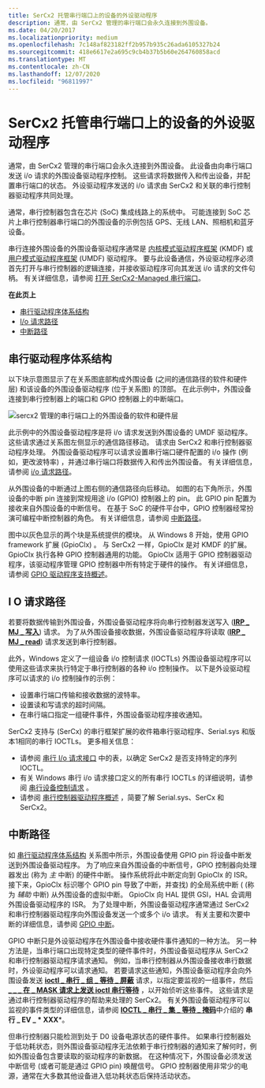 ```yaml
---
title: SerCx2 托管串行端口上的设备的外设驱动程序
description: 通常，由 SerCx2 管理的串行端口会永久连接到外围设备。
ms.date: 04/20/2017
ms.localizationpriority: medium
ms.openlocfilehash: 7c148af823182ff2b957b935c26ada6105327b24
ms.sourcegitcommit: 418e6617e2a695c9cb4b37b5b60e264760858acd
ms.translationtype: MT
ms.contentlocale: zh-CN
ms.lasthandoff: 12/07/2020
ms.locfileid: "96811997"
---
```

# <a name="peripheral-drivers-for-devices-on-sercx2-managed-serial-ports"></a>SerCx2 托管串行端口上的设备的外设驱动程序

通常，由 SerCx2 管理的串行端口会永久连接到外围设备。 此设备由向串行端口发送 i/o 请求的外围设备驱动程序控制。 这些请求将数据传入和传出设备，并配置串行端口的状态。 外设驱动程序发送的 i/o 请求由 SerCx2 和关联的串行控制器驱动程序共同处理。

通常，串行控制器包含在芯片 (SoC) 集成线路上的系统中。 可能连接到 SoC 芯片上串行控制器串行端口的外围设备的示例包括 GPS、无线 LAN、照相机和蓝牙设备。

串行连接外围设备的外围设备驱动程序通常是 [内核模式驱动程序框架](../wdf/index.md) (KMDF) 或 [用户模式驱动程序框架](../wdf/overview-of-the-umdf.md) (UMDF) 驱动程序。 要与此设备通信，外设驱动程序必须首先打开与串行控制器的逻辑连接，并接收驱动程序可向其发送 i/o 请求的文件句柄。 有关详细信息，请参阅 [打开 SerCx2-Managed 串行端口](opening-a-sercx2-managed-serial-port.md)。

**在此页上**

- [串行驱动程序体系结构](#serial-driver-architecture)
- [I/o 请求路径](#i-o-request-path)
- [中断路径](#interrupt-path)

## <a name="serial-driver-architecture"></a>串行驱动程序体系结构

以下块示意图显示了在关系图底部构成外围设备 (之间的通信路径的软件和硬件层) 和该设备的外围设备驱动程序 (位于关系图) 的顶部。 在此示例中，外围设备连接到串行控制器上的端口和 GPIO 控制器上的中断端口。

![sercx2 管理的串行端口上的外围设备的软件和硬件层](images/seriallayers.png)

此示例中的外围设备驱动程序是将 i/o 请求发送到外围设备的 UMDF 驱动程序。 这些请求通过关系图左侧显示的通信路径移动。 请求由 SerCx2 和串行控制器驱动程序处理。 外围设备驱动程序可以请求设置串行端口硬件配置的 i/o 操作 (例如，更改波特率) ，并通过串行端口将数据传入和传出外围设备。 有关详细信息，请参阅 [i/o 请求路径](#i-o-request-path)。

从外围设备的中断通过上图右侧的通信路径向后移动。 如图的右下角所示，外围设备的中断 pin 连接到常规用途 i/o (GPIO) 控制器上的 pin。 此 GPIO pin 配置为接收来自外围设备的中断信号。 在基于 SoC 的硬件平台中，GPIO 控制器经常扮演可编程中断控制器的角色。 有关详细信息，请参阅 [中断路径](#interrupt-path)。

图中以灰色显示的两个块是系统提供的模块。 从 Windows 8 开始，使用 GPIO framework 扩展 (GpioClx) 。 与 SerCx2 一样，GpioClx 是对 KMDF 的扩展。 GpioClx 执行各种 GPIO 控制器通用的功能。 GpioClx 适用于 GPIO 控制器驱动程序，该驱动程序管理 GPIO 控制器中所有特定于硬件的操作。 有关详细信息，请参阅 [GPIO 驱动程序支持概述](../gpio/gpio-driver-support-overview.md)。

## <a name="i-o-request-path"></a>I O 请求路径

若要将数据传输到外围设备，外围设备驱动程序将向串行控制器发送写入 ([**IRP \_ MJ \_ 写入**](/previous-versions/ff546904(v=vs.85))) 请求。 为了从外围设备接收数据，外围设备驱动程序将读取 ([**IRP \_ MJ \_ read**](/previous-versions/ff546883(v=vs.85))) 请求发送到串行控制器。

此外，Windows 定义了一组设备 i/o 控制请求 (IOCTLs) 外围设备驱动程序可以使用这些请求来执行特定于串行控制器的各种 i/o 控制操作。 以下是外设驱动程序可以请求的 i/o 控制操作的示例：

- 设置串行端口传输和接收数据的波特率。
- 设置读和写请求的超时间隔。
- 在串行端口指定一组硬件事件，外围设备驱动程序接收通知。

SerCx2 支持与 (SerCx) 的串行框架扩展的收件箱串行驱动程序、Serial.sys 和版本1相同的串行 IOCTLs。 更多相关信息：

- 请参阅 [串行 I/o 请求接口](serial-i-o-request-interface.md) 中的表，以确定 SerCx2 是否支持特定的序列 IOCTL。
- 有关 Windows 串行 i/o 请求接口定义的所有串行 IOCTLs 的详细说明，请参阅 [串行设备控制请求](/windows-hardware/drivers/ddi/index) 。
- 请参阅 [串行控制器驱动程序概述](serial-drivers-overview.md) ，简要了解 Serial.sys、SerCx 和 SerCx2。

## <a name="interrupt-path"></a>中断路径

如 [串行驱动程序体系结构](#serial-driver-architecture) 关系图中所示，外围设备使用 GPIO pin 将设备中断发送到外围设备驱动程序。 为了响应来自外围设备的中断信号，GPIO 控制器向处理器发出 (称为 *主* 中断) 的硬件中断。 操作系统将此中断定向到 GpioClx 的 ISR。 接下来，GpioClx 标识哪个 GPIO pin 导致了中断，并查找) 的全局系统中断 ( (称为 *辅助* 中断) 从外围设备的虚拟中断。 GpioClx 向 HAL 提供 GSI，HAL 会调用外围设备驱动程序的 ISR。 为了处理中断，外围设备驱动程序通常通过 SerCx2 和串行控制器驱动程序向外围设备发送一个或多个 i/o 请求。 有关主要和次要中断的详细信息，请参阅 [GPIO 中断](../gpio/gpio-interrupts.md)。

GPIO 中断只是外设驱动程序在外围设备中接收硬件事件通知的一种方法。 另一种方法是，当串行端口出现特定类型的硬件事件时，外围设备驱动程序从 SerCx2 和串行控制器驱动程序请求通知。 例如，当串行控制器从外围设备接收串行数据时，外设驱动程序可以请求通知。 若要请求这些通知，外围设备驱动程序会向外围设备发送 [**ioctl \_ 串行 \_ 组 \_ 等待 \_ 屏蔽**](/windows-hardware/drivers/ddi/ntddser/ni-ntddser-ioctl_serial_set_wait_mask) 请求，以指定要监视的一组事件，然后 [**\_ \_ \_ 在 \_ MASK 请求上发送 ioctl 串行等待**](/windows-hardware/drivers/ddi/ntddser/ni-ntddser-ioctl_serial_wait_on_mask) ，以开始侦听这些事件。 这些请求是通过串行控制器驱动程序的帮助来处理的 SerCx2。 有关外围设备驱动程序可以监视的事件类型的详细信息，请参阅 [**IOCTL \_ 串行 \_ 集 \_ 等待 \_ 掩码**](/windows-hardware/drivers/ddi/ntddser/ni-ntddser-ioctl_serial_set_wait_mask)中介绍的 **串行 \_ EV \_ * XXX***。

但串行控制器只能检测到处于 D0 设备电源状态的硬件事件。 如果串行控制器处于低功耗状态，则外围设备驱动程序无法依赖于串行控制器的通知来了解何时，例如外围设备包含要读取的驱动程序的新数据。 在这种情况下，外围设备必须发送中断信号 (或者可能是通过 GPIO pin) 唤醒信号。 GPIO 控制器使用非常少的电源，通常在大多数其他设备进入低功耗状态后保持活动状态。
